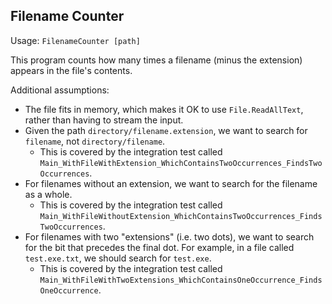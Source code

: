 Filename Counter
----------------

Usage: `FilenameCounter [path]`

This program counts how many times a filename (minus the extension) appears in the file's contents.

Additional assumptions:

* The file fits in memory, which makes it OK to use `File.ReadAllText`, rather than having to stream the input.
* Given the path `directory/filename.extension`, we want to search for `filename`, not `directory/filename`.
	* This is covered by the integration test called `Main_WithFileWithExtension_WhichContainsTwoOccurrences_FindsTwoOccurrences`.
* For filenames without an extension, we want to search for the filename as a whole.
	* This is covered by the integration test called `Main_WithFileWithoutExtension_WhichContainsTwoOccurrences_FindsTwoOccurrences`.
* For filenames with two "extensions" (i.e. two dots), we want to search for the bit that precedes the final dot. For example, in a file called `test.exe.txt`, we should search for `test.exe`. 
	* This is covered by the integration test called `Main_WithFileWithTwoExtensions_WhichContainsOneOccurrence_FindsOneOccurrence`.

